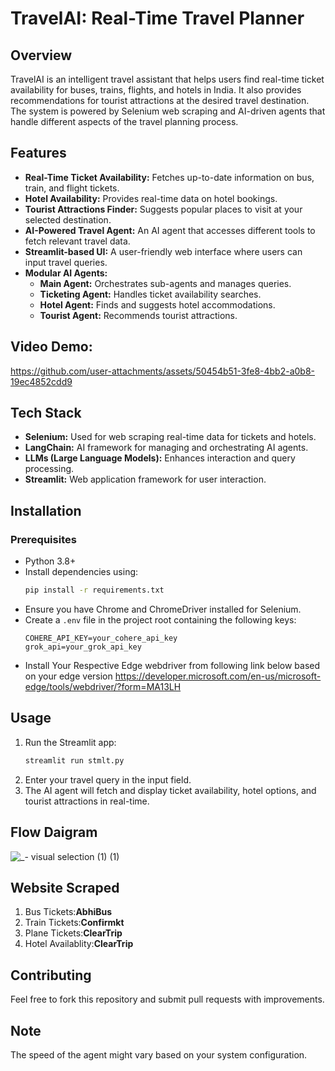 # TravelAI: Real-Time Travel Planner

## Overview
TravelAI is an intelligent travel assistant that helps users find real-time ticket availability for buses, trains, flights, and hotels in India. It also provides recommendations for tourist attractions at the desired travel destination. The system is powered by Selenium web scraping and AI-driven agents that handle different aspects of the travel planning process.

## Features
- **Real-Time Ticket Availability:** Fetches up-to-date information on bus, train, and flight tickets.
- **Hotel Availability:** Provides real-time data on hotel bookings.
- **Tourist Attractions Finder:** Suggests popular places to visit at your selected destination.
- **AI-Powered Travel Agent:** An AI agent that accesses different tools to fetch relevant travel data.
- **Streamlit-based UI:** A user-friendly web interface where users can input travel queries.
- **Modular AI Agents:**
  - **Main Agent:** Orchestrates sub-agents and manages queries.
  - **Ticketing Agent:** Handles ticket availability searches.
  - **Hotel Agent:** Finds and suggests hotel accommodations.
  - **Tourist Agent:** Recommends tourist attractions.
## Video Demo:


https://github.com/user-attachments/assets/50454b51-3fe8-4bb2-a0b8-19ec4852cdd9


## Tech Stack
- **Selenium:** Used for web scraping real-time data for tickets and hotels.
- **LangChain:** AI framework for managing and orchestrating AI agents.
- **LLMs (Large Language Models):** Enhances interaction and query processing.
- **Streamlit:** Web application framework for user interaction.

## Installation
### Prerequisites
- Python 3.8+
- Install dependencies using:
  ```bash
  pip install -r requirements.txt
  ```
- Ensure you have Chrome and ChromeDriver installed for Selenium.
- Create a `.env` file in the project root containing the following keys:
  ```
  COHERE_API_KEY=your_cohere_api_key
  grok_api=your_grok_api_key
  ```
- Install Your Respective Edge webdriver from following link below based on your edge version
  https://developer.microsoft.com/en-us/microsoft-edge/tools/webdriver/?form=MA13LH

## Usage
1. Run the Streamlit app:
   ```bash
   streamlit run stmlt.py
   ```
2. Enter your travel query in the input field.
3. The AI agent will fetch and display ticket availability, hotel options, and tourist attractions in real-time.
## Flow Daigram
![_- visual selection (1) (1)](https://github.com/user-attachments/assets/fec2d491-47f6-429f-9c45-867130080180)

## Website Scraped
1) Bus Tickets:**AbhiBus**
2) Train Tickets:**Confirmkt**
3) Plane Tickets:**ClearTrip**
4) Hotel Availablity:**ClearTrip**

## Contributing
Feel free to fork this repository and submit pull requests with improvements.

## Note
The speed of the agent might vary based on your system configuration.


